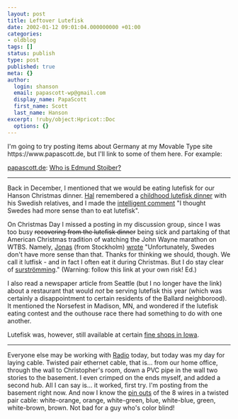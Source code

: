 ```yaml
---
layout: post
title: Leftover Lutefisk
date: 2002-01-12 09:01:04.000000000 +01:00
categories:
- oldblog
tags: []
status: publish
type: post
published: true
meta: {}
author:
  login: shanson
  email: papascott-wp@gmail.com
  display_name: PapaScott
  first_name: Scott
  last_name: Hanson
excerpt: !ruby/object:Hpricot::Doc
  options: {}
---
```

<p>I'm going to try posting items about Germany at my Movable Type site https://www.papascott.de, but I'll link to some of them here. For example:</p>
<p><a href="https://www.papascott.de/">papascott.de</a>: <a href="/2002/01/12/index.php#000101">Who is Edmund Stoiber?</a><br />
<hr />
<p>Back in December, I mentioned that we would be <a /2001/12/22>eating lutefisk for our Hanson Christmas dinner. <a href="http://hal.editthispage.com/">Hal</a> remembered a <a href="http://hal.editthispage.com/2001/12/22">childhood lutefisk dinner</a> with his Swedish relatives, and I made the <a href="http://shanson.editthispage.com/2001/12/23">intelligent comment</a> "I thought Swedes had more sense than to eat lutefisk".</p>
<p>On Christmas Day I missed a posting in my discussion group, since I was too busy <span style="text-decoration: line-through;">recovering from the lutefisk dinner</span> being sick and partaking of that American Christmas tradition of watching the John Wayne marathon on WTBS. Namely, <a href="http://jonasbeckman.editthispage.com">Jonas</a> (from Stockholm) <a href="http://shanson.editthispage.com/discuss/msgReader$811?mode=day">wrote</a>  "Unfortunately, Swedes don't have more sense than that. Thanks for thinking we should, though. We call it lutfisk - and in fact I often eat it during Christmas. But I do stay clear of <a href="http://www.svensson.com/norge/sur1.htm">surströmming</a>." (Warning: follow this link at your own risk! Ed.)</p>
<p>I also read a newspaper article from Seattle (but I no longer have the link) about a restaurant that would <i>not</i> be serving lutefisk this year (which was certainly a disappointment to certain residents of the Ballard neighborood). It mentioned the Norsefest in Madison, MN, and wondered if the lutefisk eating contest and the outhouse race there had something to do with one another.</p>
<p>Lutefisk was, however, still available at certain <a href="http://iowa.weblogger.com/2001/12/30">fine shops in Iowa</a>.<br />
<hr />
Everyone else may be working with <a href="http://radio.userland.com">Radio</a> today, but today was my day for laying cable. Twisted pair ethernet cable, that is... from our home office, through the wall to Christopher's room, down a PVC pipe in the wall two stories to the basement. I even crimped on the ends myself, and added a second hub. All I can say is... it worked, first try. I'm posting from the basement right now. And now I know the <a href="http://www.escape.ca/~droopy/ethernetcables.html">pin outs</a> of the 8 wires in a twisted pair cable: white-orange, orange, white-green, blue, white-blue, green, white-brown, brown. Not bad for a guy who's color blind!</p>
